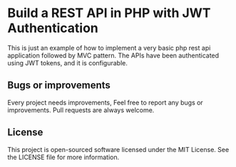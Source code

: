 # Build a REST API in PHP with JWT Authentication

This is just an example of how to implement a very basic php rest api application followed by MVC pattern. The APIs have
 been authenticated using JWT tokens, and it is configurable.


## Bugs or improvements
Every project needs improvements, Feel free to report any bugs or improvements. Pull requests are always welcome.


## License
This project is open-sourced software licensed under the MIT License. See the LICENSE file for more information.
